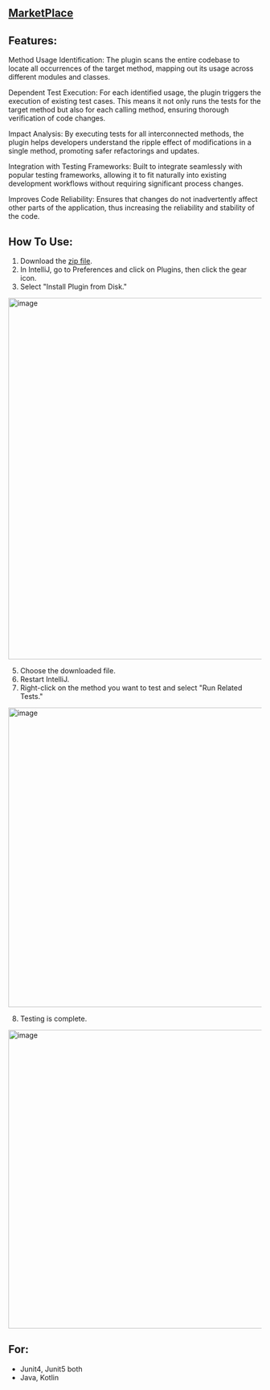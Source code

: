 ## [MarketPlace](https://plugins.jetbrains.com/plugin/25797-all-call-method-tester)

## Features:

Method Usage Identification: The plugin scans the entire codebase to locate all occurrences of the target method, mapping out its usage across different modules and classes.

Dependent Test Execution: For each identified usage, the plugin triggers the execution of existing test cases. This means it not only runs the tests for the target method but also for each calling method, ensuring thorough verification of code changes.

Impact Analysis: By executing tests for all interconnected methods, the plugin helps developers understand the ripple effect of modifications in a single method, promoting safer refactorings and updates.

Integration with Testing Frameworks: Built to integrate seamlessly with popular testing frameworks, allowing it to fit naturally into existing development workflows without requiring significant process changes.

Improves Code Reliability: Ensures that changes do not inadvertently affect other parts of the application, thus increasing the reliability and stability of the code.

## How To Use:

1. Download the [zip file](https://github.com/RyooChan/All-Call-Method-Tester/releases/tag/v1.0.0).
2. In IntelliJ, go to Preferences and click on Plugins, then click the gear icon.
3. Select "Install Plugin from Disk."
<img width="719" alt="image" src="https://github.com/user-attachments/assets/c86c9c47-b67a-4226-9b56-2390ab7510a5">

5. Choose the downloaded file.
6. Restart IntelliJ.
7. Right-click on the method you want to test and select "Run Related Tests."
<img width="596" alt="image" src="https://github.com/user-attachments/assets/0f1d5a76-14ac-4700-8bdf-d3f4b7a31fc5">

8. Testing is complete.
<img width="594" alt="image" src="https://github.com/user-attachments/assets/354fa71f-1b2b-448c-a13c-21ec12183bf9">

## For:

- Junit4, Junit5 both
- Java, Kotlin
